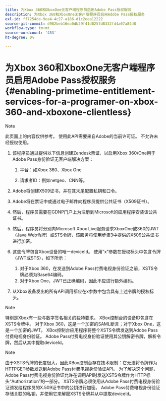 ```yaml
---
title: 为Xbox 360和XboxOne无客户端程序员启用Adobe Pass授权服务
description: 为Xbox 360和XboxOne无客户端程序员启用Adobe Pass授权服务
exl-id: ff7254de-9ea4-4c27-a186-d1c2eea12222
source-git-commit: d982beb16ea0db29f41d0257d8332fd4a07a84d8
workflow-type: tm+mt
source-wordcount: '453'
ht-degree: 0%

---
```


# 为Xbox 360和XboxOne无客户端程序员启用Adobe Pass授权服务 {#enabling-primetime-entitlement-services-for-a-programer-on-xbox-360-and-xboxone-clientless}

>[!NOTE]
>
>此页面上的内容仅供参考。 使用此API需要来自Adobe的当前许可证。 不允许未经授权使用。




1. 该程序员通过提供以下信息创建Zendesk票证，以启用Xbox 360/One用于Adobe Pass身份验证无客户端解决方案：

   1. 平台：如Xbox 360、Xbox One

   1. 请求者ID：例如netgeo、CNN等。

1. Adobe将创建X509证书，并在其末尾配置私钥和口令。

1. Adobe将在票证中或通过电子邮件向程序员提供公共证书（X509证书）。

1. 然后，程序员需要在GDNP门户上为注册到Microsoft的应用程序安装该公共证书。

1. 然后，程序员将分别向Microsoft Xbox Live服务请求XboxOne或360的JWT（Java Web令牌）或STS令牌，该服务将使用步骤3中提供的X509公共证书进行加密。

1. 这些令牌包含Xbox设备的唯一deviceId。 使用“x”参数在授权标头中包含令牌（JWT或STS），如下所示：

   1. 对于Xbox 360，在发送到Adobe Pass付费电视身份验证之前，XSTS令牌必须为Base64编码。
   1. 对于Xbox One，JWT已正确编码，因此不应进行额外编码。

1. 从Xbox设备发出的所有API调用都应在x参数中包含具有上述令牌的授权标头。



>[!NOTE]
>
>特别是Xbox有一些与数字签名相关的独特要求。 XBox控制台的设备ID包含在XSTS令牌中。  对于Xbox 360，这是一个加密的SAML断言；对于Xbox One，这是一个加密的JWT。 XBox控制台应用程序将整个XSTS令牌发送到Adobe Pass付费电视身份验证。 Adobe Pass付费电视身份验证使用其公钥解密令牌，解析令牌，然后从其中提取deviceId。

>[!NOTE]
>
>由于XSTS令牌的长度很大，因此XBox控制台存在技术限制：它无法将令牌作为HTTPGET参数发送到Adobe Pass付费电视身份验证API。 为了解决这个问题，Adobe Pass付费电视身份验证允许在调用API时发送XSTS令牌作为HTTP标头“Authorization”的一部分。 XSTS令牌必须使用从Adobe Pass付费电视身份验证颁发给程序员的X.509证书中的公钥进行加密。 Adobe Pass付费电视身份验证存储关联的私钥，并使用它来解密XSTS令牌并从中提取deviceId。
